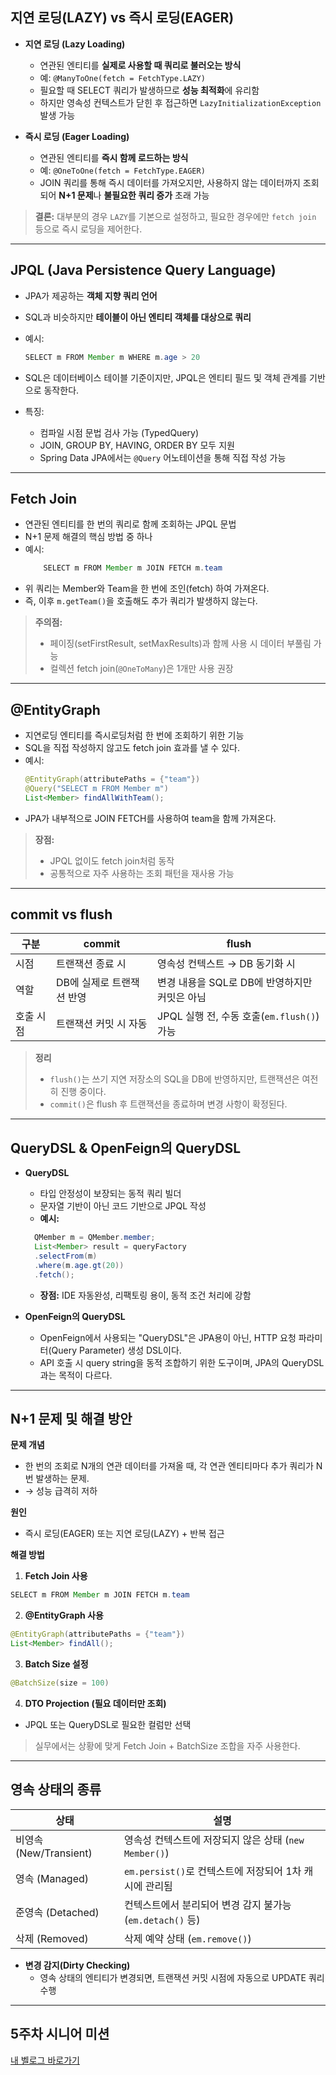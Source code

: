 ## 지연 로딩(LAZY) vs 즉시 로딩(EAGER)

- **지연 로딩 (Lazy Loading)**
    - 연관된 엔티티를 **실제로 사용할 때 쿼리로 불러오는 방식**
    - 예: `@ManyToOne(fetch = FetchType.LAZY)`
    - 필요할 때 SELECT 쿼리가 발생하므로 **성능 최적화**에 유리함
    - 하지만 영속성 컨텍스트가 닫힌 후 접근하면 `LazyInitializationException` 발생 가능

- **즉시 로딩 (Eager Loading)**
    - 연관된 엔티티를 **즉시 함께 로드하는 방식**
    - 예: `@OneToOne(fetch = FetchType.EAGER)`
    - JOIN 쿼리를 통해 즉시 데이터를 가져오지만, 사용하지 않는 데이터까지 조회되어 **N+1 문제**나 **불필요한 쿼리 증가** 초래 가능

> **결론:** 대부분의 경우 `LAZY`를 기본으로 설정하고, 필요한 경우에만 `fetch join` 등으로 즉시 로딩을 제어한다.

---

## JPQL (Java Persistence Query Language)

- JPA가 제공하는 **객체 지향 쿼리 언어**
- SQL과 비슷하지만 **테이블이 아닌 엔티티 객체를 대상으로 쿼리**
- 예시:
  ```java
  SELECT m FROM Member m WHERE m.age > 20
  ```
- SQL은 데이터베이스 테이블 기준이지만, JPQL은 엔티티 필드 및 객체 관계를 기반으로 동작한다.

- 특징:
  - 컴파일 시점 문법 검사 가능 (TypedQuery)
  - JOIN, GROUP BY, HAVING, ORDER BY 모두 지원
  - Spring Data JPA에서는 `@Query` 어노테이션을 통해 직접 작성 가능

---

## Fetch Join

- 연관된 엔티티를 한 번의 쿼리로 함께 조회하는 JPQL 문법
- N+1 문제 해결의 핵심 방법 중 하나
- 예시:
    ```java
        SELECT m FROM Member m JOIN FETCH m.team
    ```
- 위 쿼리는 Member와 Team을 한 번에 조인(fetch) 하여 가져온다.
- 즉, 이후 `m.getTeam()`을 호출해도 추가 쿼리가 발생하지 않는다.

> **주의점:**
> - 페이징(setFirstResult, setMaxResults)과 함께 사용 시 데이터 부풀림 가능
> - 컬렉션 fetch join(`@OneToMany`)은 1개만 사용 권장

---

## @EntityGraph

- 지연로딩 엔티티를 즉시로딩처럼 한 번에 조회하기 위한 기능
- SQL을 직접 작성하지 않고도 fetch join 효과를 낼 수 있다.
- 예시:
    ```java
    @EntityGraph(attributePaths = {"team"})
    @Query("SELECT m FROM Member m")
    List<Member> findAllWithTeam();
    ```
- JPA가 내부적으로 JOIN FETCH를 사용하여 team을 함께 가져온다.

> **장점:**
> - JPQL 없이도 fetch join처럼 동작
> - 공통적으로 자주 사용하는 조회 패턴을 재사용 가능

---

## commit vs flush

| 구분    | commit          | flush                             |
| ----- | --------------- | --------------------------------- |
| 시점    | 트랜잭션 종료 시       | 영속성 컨텍스트 → DB 동기화 시               |
| 역할    | DB에 실제로 트랜잭션 반영 | 변경 내용을 SQL로 DB에 반영하지만 커밋은 아님      |
| 호출 시점 | 트랜잭션 커밋 시 자동    | JPQL 실행 전, 수동 호출(`em.flush()`) 가능 |

> **정리**
> - `flush()`는 쓰기 지연 저장소의 SQL을 DB에 반영하지만, 트랜잭션은 여전히 진행 중이다.
> - `commit()`은 flush 후 트랜잭션을 종료하며 변경 사항이 확정된다.

---

## QueryDSL & OpenFeign의 QueryDSL

- **QueryDSL**
  - 타입 안정성이 보장되는 동적 쿼리 빌더
  - 문자열 기반이 아닌 코드 기반으로 JPQL 작성
  - **예시:**
  ```java
    QMember m = QMember.member;
    List<Member> result = queryFactory
    .selectFrom(m)
    .where(m.age.gt(20))
    .fetch();
    ```
  - **장점:** IDE 자동완성, 리팩토링 용이, 동적 조건 처리에 강함

- **OpenFeign의 QueryDSL**
  - OpenFeign에서 사용되는 "QueryDSL"은 JPA용이 아닌, HTTP 요청 파라미터(Query Parameter) 생성 DSL이다.
  - API 호출 시 query string을 동적 조합하기 위한 도구이며, JPA의 QueryDSL과는 목적이 다르다.

---

## N+1 문제 및 해결 방안

**문제 개념**

- 한 번의 조회로 N개의 연관 데이터를 가져올 때, 각 연관 엔티티마다 추가 쿼리가 N번 발생하는 문제.
- → 성능 급격히 저하

**원인**
- 즉시 로딩(EAGER) 또는 지연 로딩(LAZY) + 반복 접근

**해결 방법**

1. **Fetch Join 사용**
```java
SELECT m FROM Member m JOIN FETCH m.team
```

2. **@EntityGraph 사용**
```java
@EntityGraph(attributePaths = {"team"})
List<Member> findAll();
```

3. **Batch Size 설정**
```java
@BatchSize(size = 100)
```

4. **DTO Projection (필요 데이터만 조회)**
- JPQL 또는 QueryDSL로 필요한 컬럼만 선택

> 실무에서는 상황에 맞게 Fetch Join + BatchSize 조합을 자주 사용한다.

---

## 영속 상태의 종류

| 상태                  | 설명                                      |
| ------------------- | --------------------------------------- |
| 비영속 (New/Transient) | 영속성 컨텍스트에 저장되지 않은 상태 (`new Member()`)   |
| 영속 (Managed)        | `em.persist()`로 컨텍스트에 저장되어 1차 캐시에 관리됨   |
| 준영속 (Detached)      | 컨텍스트에서 분리되어 변경 감지 불가능 (`em.detach()` 등) |
| 삭제 (Removed)        | 삭제 예약 상태 (`em.remove()`)                |

- **변경 감지(Dirty Checking)**
  - 영속 상태의 엔티티가 변경되면, 트랜잭션 커밋 시점에 자동으로 UPDATE 쿼리 수행

---

## 5주차 시니어 미션
[내 벨로그 바로가기](https://velog.io/@jangsh7/JPA-SQL-%EB%A1%9C%EA%B7%B8-%EB%B6%84%EC%84%9D%EA%B3%BC-QueryDSL-%EB%A6%AC%ED%8C%A9%ED%86%A0%EB%A7%81%EC%9D%84-%ED%86%B5%ED%95%9C-%EC%84%B1%EB%8A%A5-%ED%96%A5%EC%83%81)